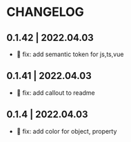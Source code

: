 # CHANGELOG

## 0.1.42 | 2022.04.03
-  🐛 fix: add semantic token for js,ts,vue
## 0.1.41 | 2022.04.03
-  🐛 fix: add callout to readme
## 0.1.4 | 2022.04.03
- 🐛 fix: add color for object, property 


